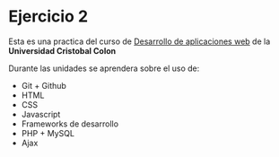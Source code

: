 # Ejercicio 2
 
Esta es una practica del curso de [Desarrollo de aplicaciones web](https://av-exactas.ucc.mx/course/view.php?id=170) de la **Universidad Cristobal Colon**

Durante las unidades se aprendera sobre el uso de:

* Git + Github
* HTML
* CSS
* Javascript
* Frameworks de desarrollo
* PHP + MySQL
* Ajax
